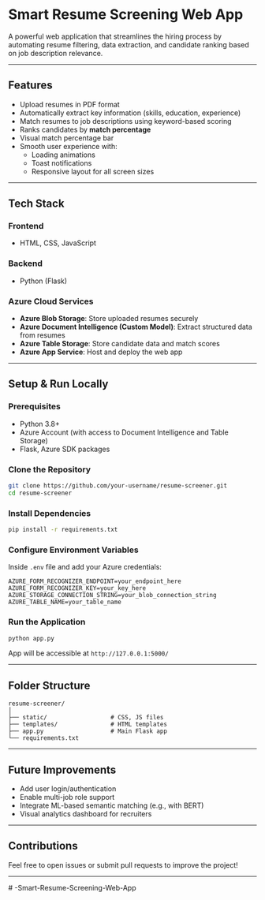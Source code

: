 
# Smart Resume Screening Web App

A powerful web application that streamlines the hiring process by automating resume filtering, data extraction, and candidate ranking based on job description relevance.

---

## Features

- Upload resumes in PDF format
- Automatically extract key information (skills, education, experience)
- Match resumes to job descriptions using keyword-based scoring
- Ranks candidates by **match percentage**
- Visual match percentage bar
- Smooth user experience with:
  - Loading animations
  - Toast notifications
  - Responsive layout for all screen sizes

---

## Tech Stack

### Frontend
- HTML, CSS, JavaScript

### Backend
- Python (Flask)

### Azure Cloud Services
- **Azure Blob Storage**: Store uploaded resumes securely
- **Azure Document Intelligence (Custom Model)**: Extract structured data from resumes
- **Azure Table Storage**: Store candidate data and match scores
- **Azure App Service**: Host and deploy the web app

---

## Setup & Run Locally

### Prerequisites
- Python 3.8+
- Azure Account (with access to Document Intelligence and Table Storage)
- Flask, Azure SDK packages

### Clone the Repository
```bash
git clone https://github.com/your-username/resume-screener.git
cd resume-screener
```

### Install Dependencies
```bash
pip install -r requirements.txt
```

### Configure Environment Variables
Inside `.env` file and add your Azure credentials:
```
AZURE_FORM_RECOGNIZER_ENDPOINT=your_endpoint_here
AZURE_FORM_RECOGNIZER_KEY=your_key_here
AZURE_STORAGE_CONNECTION_STRING=your_blob_connection_string
AZURE_TABLE_NAME=your_table_name
```

### Run the Application
```bash
python app.py
```

App will be accessible at `http://127.0.0.1:5000/`

---

## Folder Structure

```
resume-screener/
│
├── static/                  # CSS, JS files
├── templates/               # HTML templates      
├── app.py                   # Main Flask app
└── requirements.txt
```

---

## Future Improvements

- Add user login/authentication
- Enable multi-job role support
- Integrate ML-based semantic matching (e.g., with BERT)
- Visual analytics dashboard for recruiters

---

## Contributions

Feel free to open issues or submit pull requests to improve the project!

---
#   - S m a r t - R e s u m e - S c r e e n i n g - W e b - A p p  
 